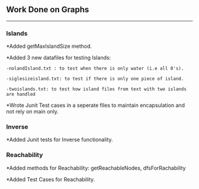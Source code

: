 ## Work Done on Graphs
---
### Islands
*Added getMaxIslandSize method.

*Added 3 new datafiles for testing Islands:

    -nolandIsland.txt : to test when there is only water (i.e all 0's).
    
    -siglesizeisland.txt: to test if there is only one piece of island.
    
    -twoislands.txt: to test how island files from text with two islands are handled

*Wrote Junit Test cases in a seperate files to maintain encapsulation and not rely on main only.

### Inverse

*Added Junit tests for Inverse functionality.

### Reachability
*Added methods for Reachability: getReachableNodes, dfsForRachability

*Added Test Cases for Reachability.
